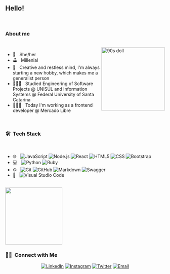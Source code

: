 <h2>Hello!</h2>
<br/>

<h3>About me</h3>
<br/>

<img align="right" src="https://i.ibb.co/qgqDPvd/Screenshot-2021-06-17-13-00-05-593.png" alt="90s doll" height="200" >

  - 🌈 &nbsp; She/her
  - 🕹 &nbsp; Millenial
  - 🔮 &nbsp; Creative and restless mind, I'm always starting a new hobby, which makes me a generalist person
  - 👩🏻‍🎓 &nbsp; Studied Engineering of Software Projects @ UNISUL and Information Systems @ Federal University of Santa Catarina
  - 👩🏻‍💻 &nbsp; Today I'm working as a frontend developer @ Mercado Libre
</ul>

<br/>

<h3> 🛠 &nbsp;Tech Stack</h3>

<br/>

- 🌐 &nbsp;
  ![JavaScript](https://img.shields.io/badge/-JavaScript-333333?style=flat&logo=javascript)
  ![Node.js](https://img.shields.io/badge/-Node.js-333333?style=flat&logo=Node.js)
  ![React](https://img.shields.io/badge/-React-333333?style=flat&logo=react)
  ![HTML5](https://img.shields.io/badge/-HTML5-333333?style=flat&logo=HTML5)
  ![CSS](https://img.shields.io/badge/-CSS-333333?style=flat&logo=CSS3&logoColor=1572B6)
  ![Bootstrap](https://img.shields.io/badge/-Bootstrap-333333?style=flat&logo=bootstrap&logoColor=563D7C)
- 💻 &nbsp;
  ![Python](https://img.shields.io/badge/-Python-333333?style=flat&logo=python)
  ![Ruby](https://img.shields.io/badge/-Ruby-333333?style=flat&logo=Ruby&logoColor=CC342D)
- ⚙️ &nbsp;
  ![Git](https://img.shields.io/badge/-Git-333333?style=flat&logo=git)
  ![GitHub](https://img.shields.io/badge/-GitHub-333333?style=flat&logo=github)
  ![Markdown](https://img.shields.io/badge/-Markdown-333333?style=flat&logo=markdown)
  ![Swagger](https://img.shields.io/badge/-Swagger-333333?style=flat&logo=swagger&logoColor=#85EA2D)
- 🔧 &nbsp;
  ![Visual Studio Code](https://img.shields.io/badge/-Visual%20Studio%20Code-333333?style=flat&logo=visual-studio-code&logoColor=007ACC)

<br/>

<a href="https://github.com/AVS1508">
  <img height="180em" src="https://github-readme-stats.vercel.app/api/top-langs/?username=polinelottin&theme=buefy&layout=compact" />
</a>

<br/>

<h3> 🤝🏻 &nbsp;Connect with Me </h3>

<p align="center">
<a href="https://www.linkedin.com/in/polinelottin/"><img alt="LinkedIn" src="https://img.shields.io/badge/LinkedIn-Poline%20Lottin-blue?style=flat-square&logo=linkedin"></a>
<a href="https://www.instagram.com/____poline/"><img alt="Instagram" src="https://img.shields.io/badge/Intagram-____poline-blue?style=flat-square&logo=instagram"></a>
<a href="https://twitter.com/____poline"><img alt="Twitter" src="https://img.shields.io/badge/Twitter-____poline-blue?style=flat-square&logo=twitter"></a>
<a href="mailto:lottinp@gmail.com"><img alt="Email" src="https://img.shields.io/badge/Email-lottinp-blue?style=flat-square&logo=gmail"></a>
</p>
